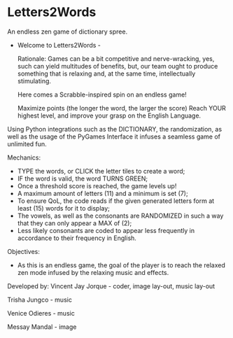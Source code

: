 # Letters2Words
An endless zen game of dictionary spree.

- Welcome to Letters2Words -

  Rationale: Games can be a bit competitive and nerve-wracking, yes, such can yield multitudes of benefits,
  but, our team ought to produce something that is relaxing and, at the same time, intellectually stimulating.

  Here comes a Scrabble-inspired spin on an endless game!

  Maximize points (the longer the word, the larger the score)
  Reach YOUR highest level, and improve your grasp on the English Language.

Using Python integrations such as the DICTIONARY, the randomization,
as well as the usage of the PyGames Interface
it infuses a seamless game of unlimited fun. 


Mechanics:
- TYPE the words, or CLICK the letter tiles to create a word;
- IF the word is valid, the word TURNS GREEN;
- Once a threshold score is reached, the game levels up!
- A maximum amount of letters (11) and a minimum is set (7);
- To ensure QoL, the code reads if the given generated letters form at least (15) words for it to display;
- The vowels, as well as the consonants are RANDOMIZED in such a way that they can only appear a MAX of (2);
- Less likely consonants are coded to appear less frequently in accordance to their frequency in English.

Objectives:
- As this is an endless game, the goal of the player is to reach the relaxed zen mode infused by the relaxing music and effects.


Developed by:
Vincent Jay Jorque - coder, image lay-out, music lay-out

Trisha Jungco - music

Venice Odieres - music

Messay Mandal - image
